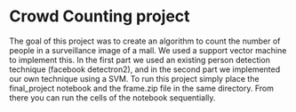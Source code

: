 # Crowd Counting project

The goal of this project was to create an algorithm to count the number of people in a surveillance image of a mall. We used a support vector machine to implement this.  In the first part we used an existing person detection technique (facebook detectron2), and in the second part we implemented our own technique using a SVM.
  To run this project simply place the final_project notebook and the frame.zip file in the same directory. From there you can run the cells of the notebook sequentially. 